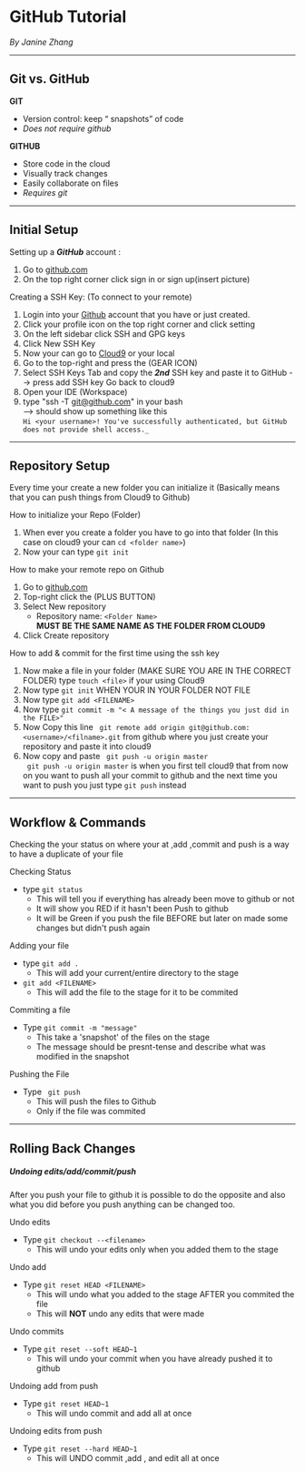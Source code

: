 # GitHub Tutorial

_By Janine Zhang_

---
## Git vs. GitHub

**GIT**  

* Version control: keep “ snapshots” of code
* _Does not require github_

**GITHUB**

* Store code in the cloud
* Visually track changes
* Easily collaborate on files
* _Requires git_

---
## Initial Setup

Setting up a _**GitHub**_ account :
1. Go to [github.com](Github.com)
2. On the top right corner click sign in or sign up(insert picture)

Creating a SSH Key: (To connect to your remote)
1. Login into your [Github](github.com) account that you have or just created.
2. Click your profile icon on the top right corner and click setting
3. On the left sidebar click SSH and GPG keys
4. Click New SSH Key
5. Now your can go to [Cloud9](c9.io/login) or your local
6. Go to the top-right and press the (GEAR ICON)
7. Select SSH Keys Tab and copy the _**2nd**_ SSH key and paste it to GitHub --> press add SSH key 
 Go back to cloud9
1. Open your IDE (Workspace)
2. type "ssh -T git@github.com" in your bash  
--> should show up  something like this  
```Hi <your username>! You've successfully authenticated, but GitHub does not provide shell access._```


---
## Repository Setup

Every time your create a new folder you can initialize it (Basically means that you can push things from Cloud9 to Github)

How to initialize your Repo (Folder)  
1. When ever you create a folder you have to go into that folder (In this case on cloud9 your can ```cd <folder name>```)
2. Now your can type ```git init```

How to make your remote repo on Github  
1. Go to [github.com](Github)
2. Top-right click the (PLUS BUTTON)
3. Select New repository 
      * Repository name: ```<Folder Name>```  
      **MUST BE THE SAME NAME AS THE FOLDER FROM CLOUD9**
4. Click Create repository  

How to add & commit for the first time using the ssh key 
1. Now make a file in your folder (MAKE SURE YOU ARE IN THE CORRECT FOLDER)  type ```touch <file>``` if your using Cloud9
2. Now type ```git init``` WHEN YOUR IN YOUR FOLDER NOT FILE
3. Now type ```git add <FILENAME>```
4. Now type ```git commit -m "< A message of the things you just did in the FILE>"```
5. Now Copy this line ``` git remote add origin git@github.com:<username>/<filname>.git``` from github where you just create your repository and paste it into cloud9
6. Now copy and paste ``` git push -u origin master```  
``` git push -u origin master``` is when you first tell cloud9 that from now on you want to push all your commit to github and the next time you want to push you just type ``` git push ``` instead

---
## Workflow & Commands
Checking the your status on where your at ,add ,commit and push is a way to have a duplicate of your file 

 Checking Status
 * type ```git status```
   * This will tell you if everything has already been move to github or not 
    * It will show you RED if it hasn't been Push to github 
   * It will be Green if you push the file BEFORE but later on made some changes but didn't push again
 
Adding your file 
* type ```git add .```
  * This will add your current/entire directory to the stage
* ```git add <FILENAME>```
  * This will add the file to the stage for it to be commited

Commiting a file
* Type ```git commit -m "message"```
  * This take a 'snapshot' of the files on the stage 
  * The message should be presnt-tense and describe what was modified in the snapshot

Pushing the File
* Type ``` git push```
  * This will push the files to Github 
  * Only if the file was commited

---
## Rolling Back Changes

##### _**Undoing edits/add/commit/push**_

After you push your file to github it is possible to do the opposite and also what you did before you push anything can be changed too.

Undo edits 
* Type ```git checkout --<filename>```
  * This will undo your edits only when you added them to the stage
 
Undo add
* Type ```git reset HEAD <FILENAME>```
  * This will undo what you added to the stage AFTER you commited the file 
  * This will **NOT** undo any edits that were made

Undo commits
* Type ```git reset --soft HEAD~1```
    * This will undo your commit when you have already pushed it to github

Undoing add from push 
* Type ```git reset HEAD~1```
  * This will undo commit and add all at once 

Undoing edits from push 
* Type ```git reset --hard HEAD~1```
  * This will UNDO commit ,add , and edit all at once